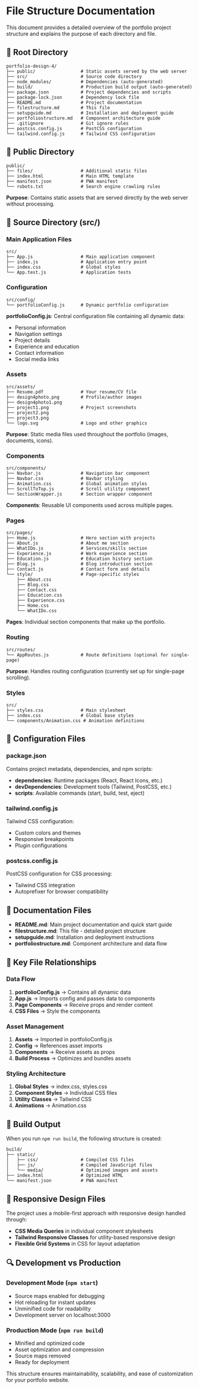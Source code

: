 # File Structure Documentation

This document provides a detailed overview of the portfolio project structure and explains the purpose of each directory and file.

## 📁 Root Directory

```
portfolio-design-4/
├── public/                 # Static assets served by the web server
├── src/                    # Source code directory
├── node_modules/           # Dependencies (auto-generated)
├── build/                  # Production build output (auto-generated)
├── package.json            # Project dependencies and scripts
├── package-lock.json       # Dependency lock file
├── README.md               # Project documentation
├── filestructure.md        # This file
├── setupguide.md           # Installation and deployment guide
├── portfoliostructure.md   # Component architecture guide
├── .gitignore              # Git ignore rules
├── postcss.config.js       # PostCSS configuration
└── tailwind.config.js      # Tailwind CSS configuration
```

## 📂 Public Directory

```
public/
├── files/                  # Additional static files
├── index.html              # Main HTML template
├── manifest.json           # PWA manifest
└── robots.txt              # Search engine crawling rules
```

**Purpose**: Contains static assets that are served directly by the web server without processing.

## 📂 Source Directory (src/)

### Main Application Files

```
src/
├── App.js                  # Main application component
├── index.js                # Application entry point
├── index.css               # Global styles
└── App.test.js             # Application tests
```

### Configuration

```
src/config/
└── portfolioConfig.js      # Dynamic portfolio configuration
```

**portfolioConfig.js**: Central configuration file containing all dynamic data:
- Personal information
- Navigation settings
- Project details
- Experience and education
- Contact information
- Social media links

### Assets

```
src/assets/
├── Resume.pdf              # Your resume/CV file
├── design4photo.png        # Profile/author images
├── design4photo1.png
├── project1.png            # Project screenshots
├── project2.png
├── project3.png
└── logo.svg                # Logo and other graphics
```

**Purpose**: Static media files used throughout the portfolio (images, documents, icons).

### Components

```
src/components/
├── Navbar.js               # Navigation bar component
├── Navbar.css              # Navbar styling
├── Animation.css           # Global animation styles
├── ScrollToTop.js          # Scroll utility component
└── SectionWrapper.js       # Section wrapper component
```

**Components**: Reusable UI components used across multiple pages.

### Pages

```
src/pages/
├── Home.js                 # Hero section with projects
├── About.js                # About me section
├── WhatIDo.js              # Services/skills section
├── Experience.js           # Work experience section
├── Education.js            # Education history section
├── Blog.js                 # Blog introduction section
├── Contact.js              # Contact form and details
└── style/                  # Page-specific styles
    ├── About.css
    ├── Blog.css
    ├── Contact.css
    ├── Education.css
    ├── Experience.css
    ├── Home.css
    └── WhatIDo.css
```

**Pages**: Individual section components that make up the portfolio.

### Routing

```
src/routes/
└── AppRoutes.js            # Route definitions (optional for single-page)
```

**Purpose**: Handles routing configuration (currently set up for single-page scrolling).

### Styles

```
src/
├── styles.css              # Main stylesheet
├── index.css               # Global base styles
└── components/Animation.css # Animation definitions
```

## 🔧 Configuration Files

### package.json
Contains project metadata, dependencies, and npm scripts:
- **dependencies**: Runtime packages (React, React Icons, etc.)
- **devDependencies**: Development tools (Tailwind, PostCSS, etc.)
- **scripts**: Available commands (start, build, test, eject)

### tailwind.config.js
Tailwind CSS configuration:
- Custom colors and themes
- Responsive breakpoints
- Plugin configurations

### postcss.config.js
PostCSS configuration for CSS processing:
- Tailwind CSS integration
- Autoprefixer for browser compatibility

## 📝 Documentation Files

- **README.md**: Main project documentation and quick start guide
- **filestructure.md**: This file - detailed project structure
- **setupguide.md**: Installation and deployment instructions
- **portfoliostructure.md**: Component architecture and data flow

## 🎯 Key File Relationships

### Data Flow
1. **portfolioConfig.js** → Contains all dynamic data
2. **App.js** → Imports config and passes data to components
3. **Page Components** → Receive props and render content
4. **CSS Files** → Style the components

### Asset Management
1. **Assets** → Imported in portfolioConfig.js
2. **Config** → References asset imports
3. **Components** → Receive assets as props
4. **Build Process** → Optimizes and bundles assets

### Styling Architecture
1. **Global Styles** → index.css, styles.css
2. **Component Styles** → Individual CSS files
3. **Utility Classes** → Tailwind CSS
4. **Animations** → Animation.css

## 🚀 Build Output

When you run `npm run build`, the following structure is created:

```
build/
├── static/
│   ├── css/                # Compiled CSS files
│   ├── js/                 # Compiled JavaScript files
│   └── media/              # Optimized images and assets
├── index.html              # Optimized HTML
└── manifest.json           # PWA manifest
```

## 📱 Responsive Design Files

The project uses a mobile-first approach with responsive design handled through:
- **CSS Media Queries** in individual component stylesheets
- **Tailwind Responsive Classes** for utility-based responsive design
- **Flexible Grid Systems** in CSS for layout adaptation

## 🔍 Development vs Production

### Development Mode (`npm start`)
- Source maps enabled for debugging
- Hot reloading for instant updates
- Unminified code for readability
- Development server on localhost:3000

### Production Mode (`npm run build`)
- Minified and optimized code
- Asset optimization and compression
- Source maps removed
- Ready for deployment

This structure ensures maintainability, scalability, and ease of customization for your portfolio website.
